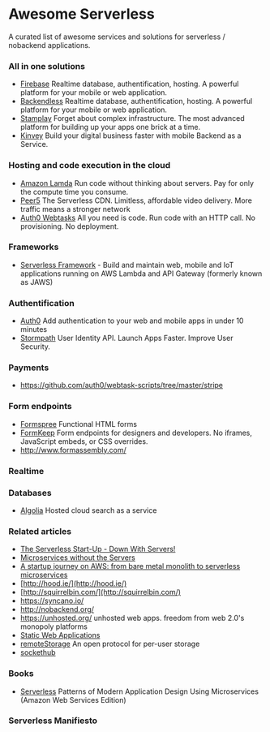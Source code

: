 # Awesome Serverless
 A curated list of awesome services and solutions for serverless / nobackend applications.

### All in one solutions
 * [Firebase](https://www.firebase.com) Realtime database, authentification, hosting. A powerful platform for your mobile or web application.
 * [Backendless](https://backendless.com/) Realtime database, authentification, hosting. A powerful platform for your mobile or web application.
 * [Stamplay](https://stamplay.com/) Forget about complex infrastructure. The most advanced platform for building up your apps one brick at a time.
 * [Kinvey](http://www.kinvey.com/) Build your digital business faster with mobile Backend as a Service.

### Hosting and code execution in the cloud 
* [Amazon Lamda](https://aws.amazon.com/lambda/) Run code without thinking about servers. Pay for only the compute time you consume.
* [Peer5](https://www.peer5.com/) The Serverless CDN. Limitless, affordable video delivery. More traffic means a stronger network
* [Auth0 Webtasks](https://webtask.io/) All you need is code. Run code with an HTTP call. No provisioning. No deployment.

### Frameworks
* [Serverless Framework](http://www.serverless.com) - Build and maintain web, mobile and IoT applications running on AWS Lambda and API Gateway (formerly known as JAWS)

### Authentification
* [Auth0](https://auth0.com/) Add authentication to your web and mobile apps in under 10 minutes
* [Stormpath](https://stormpath.com/) User Identity API. Launch Apps Faster. Improve User Security.

### Payments
* https://github.com/auth0/webtask-scripts/tree/master/stripe

### Form endpoints
* [Formspree](https://formspree.io/) Functional HTML forms
* [FormKeep](https://formkeep.com/) Form endpoints for designers and developers. No iframes, JavaScript embeds, or CSS overrides.
* http://www.formassembly.com/

### Realtime

### Databases
* [Algolia](https://www.algolia.com/) Hosted cloud search as a service

### Related articles

* [The Serverless Start-Up - Down With Servers!](http://highscalability.com/blog/2015/12/7/the-serverless-start-up-down-with-servers.html)
* [Microservices without the Servers](https://aws.amazon.com/blogs/compute/microservices-without-the-servers/)
* [A startup journey on AWS: from bare metal monolith to serverless microservices](https://medium.com/@benorama/a-startup-journey-on-aws-from-bare-metal-monolith-to-serverless-microservices-80231624fbd9)
* [http://hood.ie/](http://hood.ie/)
* [http://squirrelbin.com/](http://squirrelbin.com/)
* https://syncano.io/
* http://nobackend.org/
* https://unhosted.org/ unhosted web apps. freedom from web 2.0's monopoly platforms
* [Static Web Applications](https://staticapps.org/)
* [remoteStorage](https://remotestorage.io/) An open protocol for per-user storage
* [sockethub](http://sockethub.org/) 

### Books
* [Serverless](https://leanpub.com/serverless) Patterns of Modern Application Design Using Microservices (Amazon Web Services Edition)

### Serverless Manifiesto
